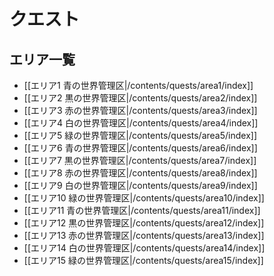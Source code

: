 # クエスト

## エリア一覧

* [[エリア1 青の世界管理区|/contents/quests/area1/index]]
* [[エリア2 黒の世界管理区|/contents/quests/area2/index]]
* [[エリア3 赤の世界管理区|/contents/quests/area3/index]]
* [[エリア4 白の世界管理区|/contents/quests/area4/index]]
* [[エリア5 緑の世界管理区|/contents/quests/area5/index]]
* [[エリア6 青の世界管理区|/contents/quests/area6/index]]
* [[エリア7 黒の世界管理区|/contents/quests/area7/index]]
* [[エリア8 赤の世界管理区|/contents/quests/area8/index]]
* [[エリア9 白の世界管理区|/contents/quests/area9/index]]
* [[エリア10 緑の世界管理区|/contents/quests/area10/index]]
* [[エリア11 青の世界管理区|/contents/quests/area11/index]]
* [[エリア12 黒の世界管理区|/contents/quests/area12/index]]
* [[エリア13 赤の世界管理区|/contents/quests/area13/index]]
* [[エリア14 白の世界管理区|/contents/quests/area14/index]]
* [[エリア15 緑の世界管理区|/contents/quests/area15/index]]